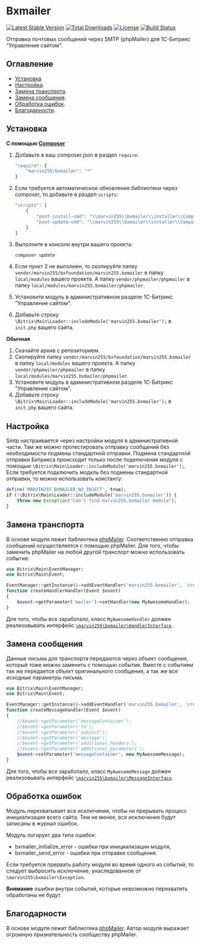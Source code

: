# Bxmailer

[![Latest Stable Version](https://poser.pugx.org/marvin255/bxmailer/v/stable.png)](https://packagist.org/packages/marvin255/bxmailer)
[![Total Downloads](https://poser.pugx.org/marvin255/bxmailer/downloads.png)](https://packagist.org/packages/marvin255/bxmailer)
[![License](https://poser.pugx.org/marvin255/bxmailer/license.svg)](https://packagist.org/packages/marvin255/bxmailer)
[![Build Status](https://travis-ci.org/marvin255/bxmailer.svg?branch=master)](https://travis-ci.org/marvin255/bxmailer)

Отправка почтовых сообщений через SMTP (phpMailer) для 1С-Битрикс "Управление сайтом".



## Оглавление

* [Установка](#Установка).
* [Настройка](#Настройка).
* [Замена транспорта](#Замена-транспорта).
* [Замена сообщения](#Замена-сообщения).
* [Обработка ошибок](#Обработка-ошибок).
* [Благодарности](#Благодарности).



## Установка

**С помощью [Composer](https://getcomposer.org/doc/00-intro.md)**

1. Добавьте в ваш composer.json в раздел `require`:

    ```javascript
    "require": {
        "marvin255/bxmailer": "*"
    }
    ```

2. Если требуется автоматическое обновление библиотеки через composer, то добавьте в раздел `scripts`:

    ```javascript
    "scripts": [
        {
            "post-install-cmd": "\\marvin255\\bxmailer\\installer\\Composer::injectModule",
            "post-update-cmd": "\\marvin255\\bxmailer\\installer\\Composer::injectModule",
        }
    ]
    ```

3. Выполните в консоли внутри вашего проекта:

    ```
    composer update
    ```

4. Если пункт 2 не выполнен, то скопируйте папку `vendor/marvin255/bxfoundation/marvin255.bxmailer` в папку `local/modules` вашего проекта. А папку `vendor/phpmailer/phpmailer` в папку `local/modules/marvin255.bxmailer/phpmailer`.

5. Установите модуль в административном разделе 1С-Битрикс "Управление сайтом".

6. Добавьте строку `\Bitrix\Main\Loader::includeModule('marvin255.bxmailer');` в `init.php` вашего сайта.

**Обычная**

1. Скачайте архив с репозиторием.
2. Скопируйте папку `vendor/marvin255/bxfoundation/marvin255.bxmailer` в папку `local/modules` вашего проекта. А папку `vendor/phpmailer/phpmailer` в папку `local/modules/marvin255.bxmailer/phpmailer`.
3. Установите модуль в административном разделе 1С-Битрикс "Управление сайтом".
4. Добавьте строку `\Bitrix\Main\Loader::includeModule('marvin255.bxmailer');` в `init.php` вашего сайта.



## Настройка

Smtp настраивается через настройки модуля в административной части. Там же можно протестировать отправку сообщений без необходимости подмены стандартной отправки. Подмена стандартной отправки Битрикса происходит только после поделючения модуля с помощью `\Bitrix\Main\Loader::includeModule('marvin255.bxmailer');`. Если требуется подключить модкль без подмены стандартной отправки, то можно использовать константу:

```php
define('MARVIN255_BXMAILER_NO_INJECT', true);
if (!\Bitrix\Main\Loader::includeModule('marvin255.bxmailer')) {
    throw new Exception("Can't find marvin255.bxmailer module");
}
```



## Замена транспорта

В основе модуля лежит библиотека [phpMailer](https://github.com/PHPMailer/PHPMailer). Соответственно отправка сообщений осуществляется с помощью phpMailer. Для того, чтобы заменить phpMailer на любой другой транспорт можно использовать событие:

```php
use Bitrix\Main\EventManager;
use Bitrix\Main\Event;

EventManager::getInstance()->addEventHandler('marvin255.bxmailer', 'createHandler', 'createHandlerHandler');
function createHandlerHandler(Event $event)
{
    $event->getParameter('mailer')->setHandler(new MyAwesomeHandler);
}
```

Для того, чтобы все заработало, класс `MyAwesomeHandler` должен реализовывать интерфейс [`\marvin255\bxmailer\HandlerInterface`](https://github.com/marvin255/bxmailer/blob/master/marvin255.bxmailer/lib/HandlerInterface.php).



## Замена сообщения

Данные письма для транспорта передаются через объект сообщения, который тоже можно заменить с помощью события. Вместе с событием так же передается объект оригинального сообщения, а так же все исходные параметры письма.

```php
use Bitrix\Main\EventManager;
use Bitrix\Main\Event;

EventManager::getInstance()->addEventHandler('marvin255.bxmailer', 'createMessage', 'createMessageHandler');
function createMessageHandler(Event $event)
{
    //$event->getParameter('messageContainer');
    //$event->getParameter('to');
    //$event->getParameter('subject');
    //$event->getParameter('message');
    //$event->getParameter('additional_headers');
    //$event->getParameter('additional_parameters');
    $event->setParameter('messageContainer', new MyAwesomeMessage);
}
```

Для того, чтобы все заработало, класс `MyAwesomeMessage` должен реализовывать интерфейс [`\marvin255\bxmailer\MessageInterface`](https://github.com/marvin255/bxmailer/blob/master/marvin255.bxmailer/lib/MessageInterface.php).



## Обработка ошибок

Модуль перехватывает все исключения, чтобы не прерывать процесс инициализации всего сайта. Тем не менее, все исключения будут записаны в журнал ошибок.

Модуль логирует два типа ошибок:

* bxmailer_initialize_error - ошибки при инициализации модуля,
* bxmailer_send_error - ошибки при отправке сообщения.

Если требуется прервать работу модуля во время одного из событий, то следует выбросить исключение, унаследованное от `\marvin255\bxmailer\Exception`.

**Внимание** ошибки внутри событий, которые невозможно перехватить обработаны не будут.



## Благодарности

В основе модуля лежит библиотека [phpMailer](https://github.com/PHPMailer/PHPMailer). Автор модуля выражает огромную признательность сообществу phpMailer.
